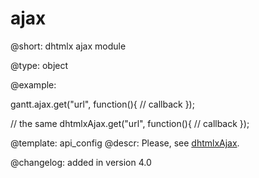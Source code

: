 ajax
=============

@short:
dhtmlx ajax module	

@type:
object

@example:

gantt.ajax.get("url", function(){
    // callback
});
 

// the same
dhtmlxAjax.get("url", function(){
	// callback
});

@template:	api_config
@descr:
Please, see [dhtmlxAjax](http://docs.dhtmlx.com/ajax__index.html).

@changelog:
added in version 4.0
